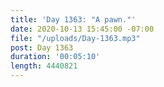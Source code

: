 ```yaml
---
title: 'Day 1363: "A pawn."'
date: 2020-10-13 15:45:00 -07:00
file: "/uploads/Day-1363.mp3"
post: Day 1363
duration: '00:05:10'
length: 4440821
---
```


